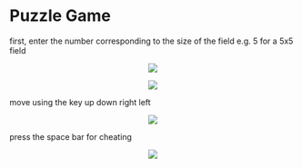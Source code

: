 # Puzzle Game

first, enter the number corresponding to the size of the field
e.g. 5 for a 5x5 field

<p align="center">
  <img width=«50%» height=«50%» src="https://github.com/puzzle/Resources/start1.png?raw=true">
</p>

<p align="center">
  <img width=«50%» height=«50%» src="https://github.com/puzzle/Resources/start2.png?raw=true">
</p>

move using the key
up down right left

<p align="center">
  <img width=«50%» height=«50%» src="https://github.com/puzzle/Resources/game.png?raw=true">
</p>

press the space bar for cheating

<p align="center">
  <img width=«50%» height=«50%» src="https://github.com/puzzle/Resources/finish.png?raw=true">
</p>